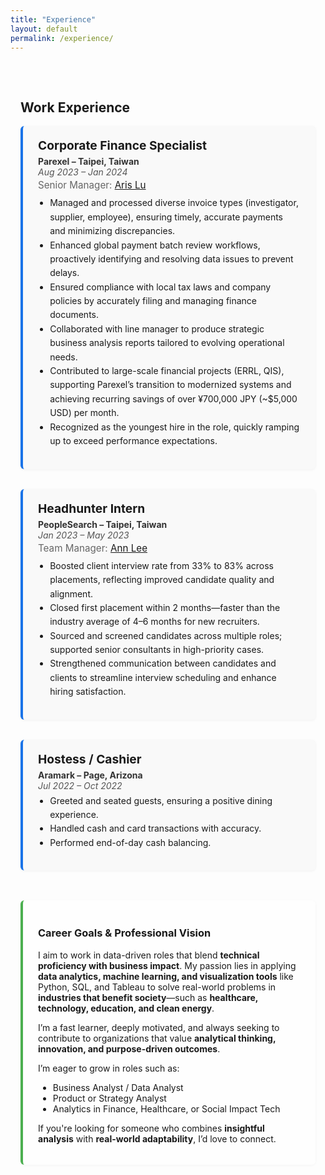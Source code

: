 ```yaml
---
title: "Experience"
layout: default
permalink: /experience/
---
```


<style>
.experience-wrapper {
  max-width: 880px;
  margin: auto;
  padding: 2rem 1rem;
}

.exp-card {
  background: #f9f9f9;
  border-left: 4px solid #1a73e8;
  padding: 1.2rem 1.5rem;
  margin-bottom: 2rem;
  border-radius: 6px;
  box-shadow: 0 1px 4px rgba(0, 0, 0, 0.05);
}

.exp-card h3 {
  margin: 0 0 0.3rem 0;
  font-size: 1.2rem;
}

.exp-card .subhead {
  font-weight: bold;
  color: #333;
}

.exp-card .date {
  font-style: italic;
  color: #555;
  margin-bottom: 0.2rem;
}

.exp-card .manager {
  font-size: 0.95rem;
  color: #666;
  margin-bottom: 0.5rem;
}

.exp-card ul {
  margin-top: 0.3rem;
  padding-left: 1.2rem;
  line-height: 1.6;
}

.vision-section {
  background: #fefefe;
  border-left: 4px solid #4caf50;
  padding: 1.2rem 1.5rem;
  border-radius: 6px;
  margin-top: 3rem;
  box-shadow: 0 1px 4px rgba(0, 0, 0, 0.04);
}
</style>

<div class="experience-wrapper">

## Work Experience

<div class="exp-card">
  <h3>Corporate Finance Specialist</h3>
  <div class="subhead">Parexel – Taipei, Taiwan</div>
  <div class="date">Aug 2023 – Jan 2024</div>
  <div class="manager">Senior Manager: <a href="https://www.linkedin.com/in/aris-lu-2b7b2b87/" target="_blank">Aris Lu</a></div>
  <ul>
    <li>Managed and processed diverse invoice types (investigator, supplier, employee), ensuring timely, accurate payments and minimizing discrepancies.</li>
    <li>Enhanced global payment batch review workflows, proactively identifying and resolving data issues to prevent delays.</li>
    <li>Ensured compliance with local tax laws and company policies by accurately filing and managing finance documents.</li>
    <li>Collaborated with line manager to produce strategic business analysis reports tailored to evolving operational needs.</li>
    <li>Contributed to large-scale financial projects (ERRL, QIS), supporting Parexel’s transition to modernized systems and achieving recurring savings of over ¥700,000 JPY (~$5,000 USD) per month.</li>
    <li>Recognized as the youngest hire in the role, quickly ramping up to exceed performance expectations.</li>
  </ul>
</div>

<div class="exp-card">
  <h3>Headhunter Intern</h3>
  <div class="subhead">PeopleSearch – Taipei, Taiwan</div>
  <div class="date">Jan 2023 – May 2023</div>
  <div class="manager">Team Manager: <a href="https://www.linkedin.com/in/annleepst/" target="_blank">Ann Lee</a></div>
  <ul>
    <li>Boosted client interview rate from 33% to 83% across placements, reflecting improved candidate quality and alignment.</li>
    <li>Closed first placement within 2 months—faster than the industry average of 4–6 months for new recruiters.</li>
    <li>Sourced and screened candidates across multiple roles; supported senior consultants in high-priority cases.</li>
    <li>Strengthened communication between candidates and clients to streamline interview scheduling and enhance hiring satisfaction.</li>
  </ul>
</div>

<div class="exp-card">
  <h3>Hostess / Cashier</h3>
  <div class="subhead">Aramark – Page, Arizona</div>
  <div class="date">Jul 2022 – Oct 2022</div>
  <ul>
    <li>Greeted and seated guests, ensuring a positive dining experience.</li>
    <li>Handled cash and card transactions with accuracy.</li>
    <li>Performed end-of-day cash balancing.</li>
  </ul>
</div>

<div class="vision-section">
  <h3>Career Goals & Professional Vision</h3>
  <p>
    I aim to work in data-driven roles that blend <strong>technical proficiency with business impact</strong>. My passion lies in applying <strong>data analytics, machine learning, and visualization tools</strong> like Python, SQL, and Tableau to solve real-world problems in <strong>industries that benefit society</strong>—such as <strong>healthcare, technology, education, and clean energy</strong>.
  </p>
  <p>
    I’m a fast learner, deeply motivated, and always seeking to contribute to organizations that value <strong>analytical thinking, innovation, and purpose-driven outcomes</strong>.
  </p>
  <p>I’m eager to grow in roles such as:</p>
  <ul>
    <li>Business Analyst / Data Analyst</li>
    <li>Product or Strategy Analyst</li>
    <li>Analytics in Finance, Healthcare, or Social Impact Tech</li>
  </ul>
  <p>If you're looking for someone who combines <strong>insightful analysis</strong> with <strong>real-world adaptability</strong>, I’d love to connect.</p>
</div>

</div>
